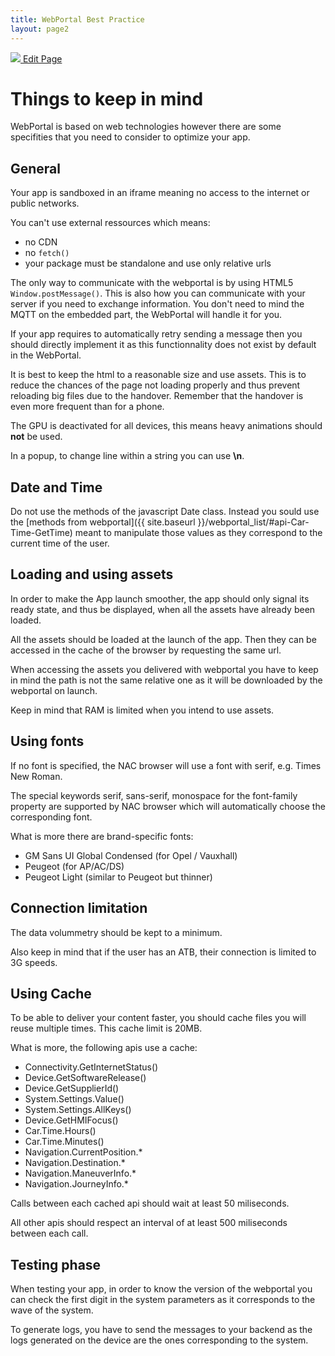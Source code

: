 ```yaml
---
title: WebPortal Best Practice
layout: page2
---
```


<a href="https://github.com/GroupePSA/groupepsa.github.io/tree/master/{{ page.path }}" class="button is-link is-outlined is-pulled-right" target="_blank" title="Edit this page on GitHub">
		<img src="{{ site.baseurl }}/assets/images/github.png">
        Edit Page</a>

# Things to keep in mind

WebPortal is based on web technologies however there are some specifities that you need to consider to optimize your app.

## General

Your app is sandboxed in an iframe meaning no access to the internet or public networks.

You can't use external ressources which means:
- no CDN
- no `fetch()`
- your package must be standalone and use only relative urls

The only way to communicate with the webportal is by using HTML5 `Window.postMessage()`. This is also how you can communicate with your server if you need to exchange information.
You don't need to mind the MQTT on the embedded part, the WebPortal will handle it for you.

If your app requires to automatically retry sending a message then you should directly implement it as this functionnality does not exist by default in the WebPortal.

It is best to keep the html to a reasonable size and use assets. This is to reduce the chances of the page not loading properly and thus prevent reloading big files due to the handover. Remember that the handover is even more frequent than for a phone.

The GPU is deactivated for all devices, this means heavy animations should **not** be used.

In a popup, to change line within a string you can use **\n**.

## Date and Time

Do not use the methods of the javascript Date class.
Instead you sould use the [methods from webportal]({{ site.baseurl }}/webportal_list/#api-Car-Time-GetTime) meant to manipulate those values as they correspond to the current time of the user.

## Loading and using assets

In order to make the App launch smoother, the app should only signal its ready state, and thus be displayed, when all the assets have already been loaded.

All the assets should be loaded at the launch of the app. Then they can be accessed in the cache of the browser by requesting the same url.

When accessing the assets you delivered with webportal you have to keep in mind the path is not the same relative one as it will be downloaded by the webportal on launch.

Keep in mind that RAM is limited when you intend to use assets.

## Using fonts

If no font is specified, the NAC browser will use a font with serif, e.g. Times New Roman.

The special keywords serif, sans-serif, monospace for the font-family property are supported by NAC browser which will automatically choose the corresponding font.

What is more there are brand-specific fonts:
- GM Sans UI Global Condensed (for Opel / Vauxhall)
- Peugeot (for AP/AC/DS)
- Peugeot Light (similar to Peugeot but thinner)

## Connection limitation

The data volummetry should be kept to a minimum.

Also keep in mind that if the user has an ATB, their connection is limited to 3G speeds.

## Using Cache

To be able to deliver your content faster, you should cache files you will reuse multiple times.
This cache limit is 20MB.

What is more, the following apis use a cache:
- Connectivity.GetInternetStatus()
- Device.GetSoftwareRelease()
- Device.GetSupplierId()
- System.Settings.Value()
- System.Settings.AllKeys()
- Device.GetHMIFocus()
- Car.Time.Hours()
- Car.Time.Minutes()
- Navigation.CurrentPosition.*
- Navigation.Destination.*
- Navigation.ManeuverInfo.*
- Navigation.JourneyInfo.*

Calls between each cached api should wait at least 50 miliseconds.

All other apis should respect an interval of at least 500 miliseconds between each call.

## Testing phase

When testing your app, in order to know the version of the webportal you can check the first digit in the system parameters as it corresponds to the wave of the system.

To generate logs, you have to send the messages to your backend as the logs generated on the device are the ones corresponding to the system.
